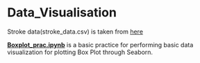 # Data_Visualisation

Stroke data(stroke_data.csv) is taken from [here](https://www.kaggle.com/fedesoriano/stroke-prediction-dataset)

[**Boxplot_prac.ipynb**](https://github.com/ameya-shukla/Data_Visualisation_prac/blob/main/Boxplot_prac.ipynb) is a basic practice for performing basic data visualization for plotting Box Plot through Seaborn.  
